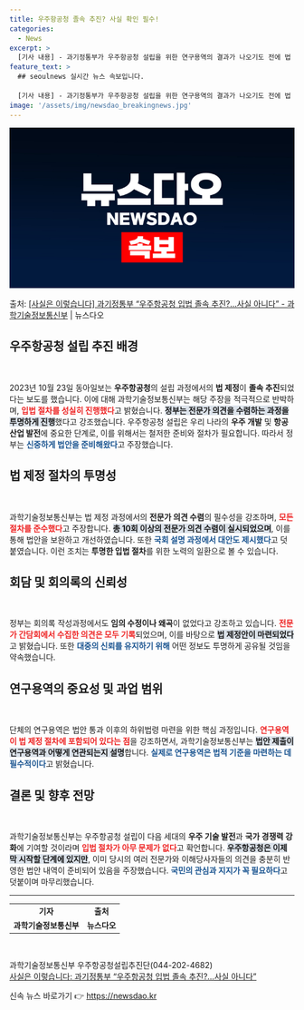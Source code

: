 ```yaml
---
title: 우주항공청 졸속 추진? 사실 확인 필수!
categories:
  - News
excerpt: >
  [기사 내용] - 과기정통부가 우주항공청 설립을 위한 연구용역의 결과가 나오기도 전에 법 제정안을 국회에 제…
feature_text: >
  ## seoulnews 실시간 뉴스 속보입니다.

  [기사 내용] - 과기정통부가 우주항공청 설립을 위한 연구용역의 결과가 나오기도 전에 법 제정안을 국회에 제…
image: '/assets/img/newsdao_breakingnews.jpg'
---
```


![뉴스다오 속보](/assets/img/newsdao_breakingnews.jpg)

<p>출처: <a href="https://newsdao.kr/2293" rel="dofollow">[사실은 이렇습니다] 과기정통부 “우주항공청 입법 졸속 추진?…사실 아니다” - 과학기술정보통신부</a> | 뉴스다오</p>

<h2 data-ke-size="size26">우주항공청 설립 추진 배경</h2>

<p data-ke-size="size16">&nbsp;</p>

<p data-ke-size="size16">2023년 10월 23일 동아일보는 <b>우주항공청</b>의 설립 과정에서의 <b>법 제정</b>이 <b>졸속 추진</b>되었다는 보도를 했습니다. 이에 대해 과학기술정보통신부는 해당 주장을 적극적으로 반박하며, <b><span style="color: #ee2323;">입법 절차를 성실히 진행했다</span></b>고 밝혔습니다. <b><span style="background-color: #21538527;">정부는 전문가 의견을 수렴하는 과정을 투명하게 진행</span></b>했다고 강조했습니다. 우주항공청 설립은 우리 나라의 <b>우주 개발</b> 및 <b>항공 산업 발전</b>에 중요한 단계로, 이를 위해서는 철저한 준비와 절차가 필요합니다. 따라서 정부는 <b><span style="color: #1a5490;">신중하게 법안을 준비해왔다</span></b>고 주장했습니다.</p>

<h2 data-ke-size="size26">법 제정 절차의 투명성</h2>

<p data-ke-size="size16">&nbsp;</p>

<p data-ke-size="size16">과학기술정보통신부는 법 제정 과정에서의 <b>전문가 의견 수렴</b>의 필수성을 강조하며, <b><span style="color: #ee2323;">모든 절차를 준수했다</span></b>고 주장합니다. <b><span style="background-color: #21538527;">총 10회 이상의 전문가 의견 수렴이 실시되었으며</span></b>, 이를 통해 법안을 보완하고 개선하였습니다. 또한 <b><span style="color: #1a5490;">국회 설명 과정에서 대안도 제시했다</span></b>고 덧붙였습니다. 이런 조치는 <b>투명한 입법 절차</b>를 위한 노력의 일환으로 볼 수 있습니다.</p>

<h2 data-ke-size="size26">회담 및 회의록의 신뢰성</h2>

<p data-ke-size="size16">&nbsp;</p>

<p data-ke-size="size16">정부는 회의록 작성과정에서도 <b>임의 수정이나 왜곡</b>이 없었다고 강조하고 있습니다. <b><span style="color: #ee2323;">전문가 간담회에서 수집한 의견은 모두 기록</span></b>되었으며, 이를 바탕으로 <b><span style="background-color: #21538527;">법 제정안이 마련되었다</span></b>고 밝혔습니다. 또한 <b><span style="color: #1a5490;">대중의 신뢰를 유지하기 위해</span></b> 어떤 정보도 투명하게 공유될 것임을 약속했습니다.</p>

<h2 data-ke-size="size26">연구용역의 중요성 및 과업 범위</h2>

<p data-ke-size="size16">&nbsp;</p>

<p data-ke-size="size16">단체의 연구용역은 법안 통과 이후의 하위법령 마련을 위한 핵심 과정입니다. <b><span style="color: #ee2323;">연구용역이 법 제정 절차에 포함되어 있다는 점</span></b>을 강조하면서, 과학기술정보통신부는 <b><span style="background-color: #21538527;">법안 제출이 연구용역과 어떻게 연관되는지 설명</span></b>합니다. <b><span style="color: #1a5490;">실제로 연구용역은 법적 기준을 마련하는 데 필수적이다</span></b>고 밝혔습니다.</p>

<h2 data-ke-size="size26">결론 및 향후 전망</h2>

<p data-ke-size="size16">&nbsp;</p>

<p data-ke-size="size16">과학기술정보통신부는 우주항공청 설립이 다음 세대의 <b>우주 기술 발전</b>과 <b>국가 경쟁력 강화</b>에 기여할 것이라며 <b><span style="color: #ee2323;">입법 절차가 아무 문제가 없다</span></b>고 확언합니다. <b><span style="background-color: #21538527;">우주항공청은 이제 막 시작할 단계에 있지만</span></b>, 이미 당시의 여러 전문가와 이해당사자들의 의견을 충분히 반영한 법안 내역이 준비되어 있음을 주장했습니다. <b><span style="color: #1a5490;">국민의 관심과 지지가 꼭 필요하다</span></b>고 덧붙이며 마무리했습니다.</p>

<hr>

<table>
    <tr>
        <td style="text-align: center; height: 17px;"><b>기자</b></td>
        <td style="text-align: center; height: 17px;"><b>출처</b></td>
    </tr>
    <tr>
        <td style="text-align: center; height: 17px;"><b>과학기술정보통신부</b></td>
        <td style="text-align: center; height: 17px;"><b>뉴스다오</b></td>
    </tr>
</table>

<p data-ke-size="size16">&nbsp;</p>

<p data-ke-size="size16">과학기술정보통신부 우주항공청설립추진단(044-202-4682)<br><a href="https://newsdao.kr/2293">사실은 이렇습니다: 과기정통부 “우주항공청 입법 졸속 추진?…사실 아니다”</a></p> 

신속 뉴스 바로가기 👉 <a href="https://newsdao.kr" rel="dofollow">https://newsdao.kr</a>


